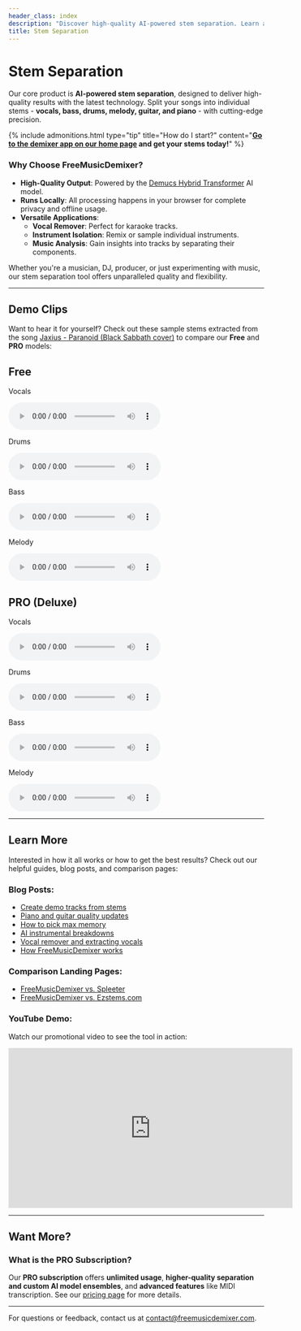 ```yaml
---
header_class: index
description: "Discover high-quality AI-powered stem separation. Learn about the technology that powers FreeMusicDemixer and try our demo clips."
title: Stem Separation
---
```


# Stem Separation

Our core product is **AI-powered stem separation**, designed to deliver high-quality results with the latest technology. Split your songs into individual stems - **vocals, bass, drums, melody, guitar, and piano** - with cutting-edge precision.

{% include admonitions.html
    type="tip"
    title="How do I start?"
    content="**[Go to the demixer app on our home page](/#demixer-app) and get your stems today!**"
%}

### Why Choose FreeMusicDemixer?

- **High-Quality Output**: Powered by the [Demucs Hybrid Transformer](https://github.com/facebookresearch/demucs) AI model.
- **Runs Locally**: All processing happens in your browser for complete privacy and offline usage.
- **Versatile Applications**:
  - **Vocal Remover**: Perfect for karaoke tracks.
  - **Instrument Isolation**: Remix or sample individual instruments.
  - **Music Analysis**: Gain insights into tracks by separating their components.

Whether you're a musician, DJ, producer, or just experimenting with music, our stem separation tool offers unparalleled quality and flexibility.

---

## Demo Clips

Want to hear it for yourself? Check out these sample stems extracted from the song [Jaxius - Paranoid (Black Sabbath cover)](https://www.jaxiusmusic.com/file-share/4a94f6cf-a844-4d72-b849-328829fe158f) to compare our **Free** and **PRO** models:

<div class="card-container" id="demo-app">
  <div class="card">
    <div class="card-content">
      <h2 class="card-title">Free</h2>
      <p>Vocals</p>
      <audio controls>
        <source src="/assets/clips/paranoid_jaxius_vocals_free.mp3" type="audio/mp3">
      </audio>
      <p>Drums</p>
      <audio controls>
        <source src="/assets/clips/paranoid_jaxius_drums_free.mp3" type="audio/mp3">
      </audio>
      <p>Bass</p>
      <audio controls>
        <source src="/assets/clips/paranoid_jaxius_bass_free.mp3" type="audio/mp3">
      </audio>
      <p>Melody</p>
      <audio controls>
        <source src="/assets/clips/paranoid_jaxius_melody_free.mp3" type="audio/mp3">
      </audio>
    </div>
  </div>

  <div class="card">
    <div class="card-content">
      <h2 class="card-title">PRO (Deluxe)</h2>
      <p>Vocals</p>
      <audio controls>
        <source src="/assets/clips/paranoid_jaxius_vocals_pro.mp3" type="audio/mp3">
      </audio>
      <p>Drums</p>
      <audio controls>
        <source src="/assets/clips/paranoid_jaxius_drums_pro.mp3" type="audio/mp3">
      </audio>
      <p>Bass</p>
      <audio controls>
        <source src="/assets/clips/paranoid_jaxius_bass_pro.mp3" type="audio/mp3">
      </audio>
      <p>Melody</p>
      <audio controls>
        <source src="/assets/clips/paranoid_jaxius_melody_pro.mp3" type="audio/mp3">
      </audio>
    </div>
  </div>
</div>

---

## Learn More

Interested in how it all works or how to get the best results? Check out our helpful guides, blog posts, and comparison pages:

### Blog Posts:
- [Create demo tracks from stems](/getting-started/2025/01/01/Create-demo-tracks-stems)
- [Piano and guitar quality updates](/announcements/2024/12/23/Piano-guitar-quality-efficiency)
- [How to pick max memory](/getting-started/2024/09/20/How-to-pick-max-memory)
- [AI instrumental breakdowns](/getting-started/2024/08/31/Separate-music-instrumental-breakdowns-AI)
- [Vocal remover and extracting vocals](/getting-started/2024/08/24/Vocal-remover-extract-vocals)
- [How FreeMusicDemixer works](/under-the-hood/2023/10/23/How-freemusicdemixer-works)

### Comparison Landing Pages:
- [FreeMusicDemixer vs. Spleeter](/vs-spleeter)
- [FreeMusicDemixer vs. Ezstems.com](/vs-ezstems)

### YouTube Demo:
Watch our promotional video to see the tool in action:
<iframe width="560" height="315" src="https://www.youtube.com/embed/O1vbXB8K_DI?si=wHyyUnjeysRQM_I4" title="YouTube video player" frameborder="0" allow="accelerometer; autoplay; clipboard-write; encrypted-media; gyroscope; picture-in-picture; web-share" referrerpolicy="strict-origin-when-cross-origin" allowfullscreen></iframe>

---

## Want More?

### What is the PRO Subscription?
Our **PRO subscription** offers **unlimited usage**, **higher-quality separation and custom AI model ensembles**, and **advanced features** like MIDI transcription. See our [pricing page](/pricing) for more details.

---

For questions or feedback, contact us at [contact@freemusicdemixer.com](mailto:contact@freemusicdemixer.com).
